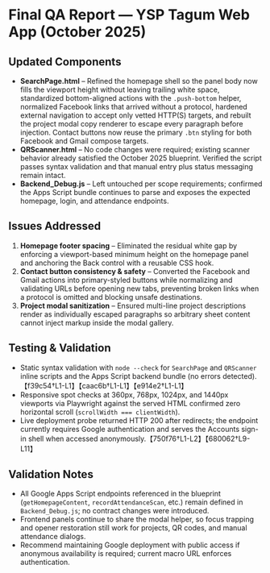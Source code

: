 # Final QA Report — YSP Tagum Web App (October 2025)

## Updated Components
- **SearchPage.html** – Refined the homepage shell so the panel body now fills the viewport height without leaving trailing white space, standardized bottom-aligned actions with the `.push-bottom` helper, normalized Facebook links that arrived without a protocol, hardened external navigation to accept only vetted HTTP(S) targets, and rebuilt the project modal copy renderer to escape every paragraph before injection. Contact buttons now reuse the primary `.btn` styling for both Facebook and Gmail compose targets.
- **QRScanner.html** – No code changes were required; existing scanner behavior already satisfied the October 2025 blueprint. Verified the script passes syntax validation and that manual entry plus status messaging remain intact.
- **Backend_Debug.js** – Left untouched per scope requirements; confirmed the Apps Script bundle continues to parse and exposes the expected homepage, login, and attendance endpoints.

## Issues Addressed
1. **Homepage footer spacing** – Eliminated the residual white gap by enforcing a viewport-based minimum height on the homepage panel and anchoring the Back control with a reusable CSS hook.
2. **Contact button consistency & safety** – Converted the Facebook and Gmail actions into primary-styled buttons while normalizing and validating URLs before opening new tabs, preventing broken links when a protocol is omitted and blocking unsafe destinations.
3. **Project modal sanitization** – Ensured multi-line project descriptions render as individually escaped paragraphs so arbitrary sheet content cannot inject markup inside the modal gallery.

## Testing & Validation
- Static syntax validation with `node --check` for `SearchPage` and `QRScanner` inline scripts and the Apps Script backend bundle (no errors detected).【f39c54†L1-L1】【caac6b†L1-L1】【e914e2†L1-L1】
- Responsive spot checks at 360px, 768px, 1024px, and 1440px viewports via Playwright against the served HTML confirmed zero horizontal scroll (`scrollWidth === clientWidth`).
- Live deployment probe returned HTTP 200 after redirects; the endpoint currently requires Google authentication and serves the Accounts sign-in shell when accessed anonymously.【750f76†L1-L2】【680062†L9-L11】

## Validation Notes
- All Google Apps Script endpoints referenced in the blueprint (`getHomepageContent`, `recordAttendanceScan`, etc.) remain defined in `Backend_Debug.js`; no contract changes were introduced.
- Frontend panels continue to share the modal helper, so focus trapping and opener restoration still work for projects, QR codes, and manual attendance dialogs.
- Recommend maintaining Google deployment with public access if anonymous availability is required; current macro URL enforces authentication.
